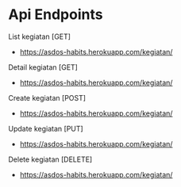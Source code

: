 # Api Endpoints
List kegiatan [GET]
- https://asdos-habits.herokuapp.com/kegiatan/

Detail kegiatan [GET]
- https://asdos-habits.herokuapp.com/kegiatan/<id>

Create kegiatan [POST]
- https://asdos-habits.herokuapp.com/kegiatan/

Update kegiatan [PUT]
- https://asdos-habits.herokuapp.com/kegiatan/<id>

Delete kegiatan [DELETE]
- https://asdos-habits.herokuapp.com/kegiatan/<id>
  
